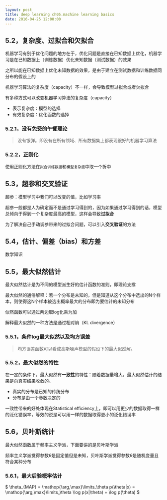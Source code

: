 ```yaml
---
layout: post
title: deep learning ch05.machine learning basics
date: 2016-04-25 12:00:00
---
```

## **5.2，复杂度、过拟合和欠拟合**

机器学习有别于优化问题的地方在于，优化问题是直接在已知数据上优化，机器学习是在已知数据上（训练数据）优化未知数据（测试数据）的效果

之所以能在已知数据上优化未知数据的效果，是由于建立在测试数据和训练数据同分布的假设上的

机器学习算法的复杂度（capacity）不一样，会导致模型过拟合或者欠拟合

有多种方式可以改变机器学习算法的复杂度（capacity）

- 表示复杂度：模型的选择
- 有效复杂度：优化函数的选择

### **5.2.1，没有免费的午餐理论**

> 没有银弹。即没有在所有领域、所有数据集上都表现很好的机器学习算法

### **5.2.2，正则化**

使用正则化方法在`拟合训练数据`和`模型复杂度`中取一个折中

## **5.3，超参和交叉验证**

超参：模型学习中我们可以改变的值，比如学习率

超参一般都是人为确定而不是通过学习得到的，因为如果通过学习得到的话，模型总倾向于得到一个复杂度最高的模型，这样会导致**过拟合**

为了解决自己手动调参带来的过拟合问题，可以引入**交叉验证**的方法

## **5.4，估计、偏差（bias）和方差**

数学知识

## **5.5，最大似然估计**

最大似然估计是为不同的模型派生好的估计函数的准则，即理论支撑

最大似然的通俗解释：若一个分布是未知的，但是知道从这个分布中选出的N个样本，则使得这N个样本被选出概率最大的分布即为要估计的未知分布

似然函数可以通过两边取log化乘为加

解释最大似然的一种方法是通过相对熵（KL divergence）

### **5.5.1，条件log最大似然以及均方误差**

> 均方误差函数可以看成高斯噪声模型的假设下的最大似然解。

### **5.5.2，最大似然的特性**

在一定的条件下，最大似然有**一致性**的特性：随着数据量增大，最大似然估计的结果是向真实结果收敛的。

- 真实的分布是已知的传统分布
- 分布是由一个参数决定的

一致性带来的好处体现在Statistical efficiency上，即可以用更少的数据取得一样的泛化错误率，等效的说是可以用一样的数据取得更小的泛化错误率

## **5.6，贝叶斯统计**

最大似然函数属于频率主义学派，下面要讲的是贝叶斯学派

频率主义学派觉得参数$\theta$是固定值但是未知，贝叶斯学派觉得参数$\theta$是随机变量且符合某种分布

### **5.6.1，最大后验概率估计**

$ \theta_{MAP} = \mathop{\arg\,\max}\limits_\theta p(\theta|x) = \mathop{\arg\,\max}\limits_\theta \log p(x|\theta) + \log p(\theta) $
